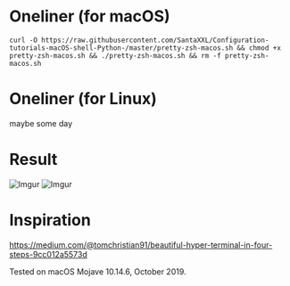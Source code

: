 
# Oneliner (for macOS)
`curl -O https://raw.githubusercontent.com/SantaXXL/Configuration-tutorials-macOS-shell-Python-/master/pretty-zsh-macos.sh && chmod +x pretty-zsh-macos.sh && ./pretty-zsh-macos.sh && rm -f pretty-zsh-macos.sh`

# Oneliner (for Linux)
maybe some day

# Result

![Imgur](https://i.imgur.com/doZlgd8.png)
![Imgur](https://i.imgur.com/h13pdmH.png)

# Inspiration
https://medium.com/@tomchristian91/beautiful-hyper-terminal-in-four-steps-9cc012a5573d

Tested on macOS Mojave 10.14.6, October 2019.
